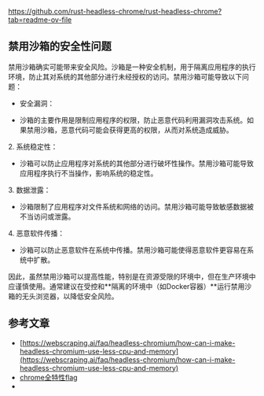 https://github.com/rust-headless-chrome/rust-headless-chrome?tab=readme-ov-file

## 禁用沙箱的安全性问题
禁用沙箱确实可能带来安全风险。沙箱是一种安全机制，用于隔离应用程序的执行环境，防止其对系统的其他部分进行未经授权的访问。禁用沙箱可能导致以下问题：

- 安全漏洞：

- 沙箱的主要作用是限制应用程序的权限，防止恶意代码利用漏洞攻击系统。如果禁用沙箱，恶意代码可能会获得更高的权限，从而对系统造成威胁。

2. 系统稳定性：

- 沙箱可以防止应用程序对系统的其他部分进行破坏性操作。禁用沙箱可能导致应用程序执行不当操作，影响系统的稳定性。

3. 数据泄露：

- 沙箱限制了应用程序对文件系统和网络的访问。禁用沙箱可能导致敏感数据被不当访问或泄露。

4. 恶意软件传播：

- 沙箱可以防止恶意软件在系统中传播。禁用沙箱可能使得恶意软件更容易在系统中扩散。

因此，虽然禁用沙箱可以提高性能，特别是在资源受限的环境中，但在生产环境中应谨慎使用。通常建议在受控和**隔离的环境中（如Docker容器）**运行禁用沙箱的无头浏览器，以降低安全风险。

## 参考文章
- [https://webscraping.ai/faq/headless-chromium/how-can-i-make-headless-chromium-use-less-cpu-and-memory](https://webscraping.ai/faq/headless-chromium/how-can-i-make-headless-chromium-use-less-cpu-and-memory)
- [chrome全特性flag](https://peter.sh/experiments/chromium-command-line-switches/)
- 